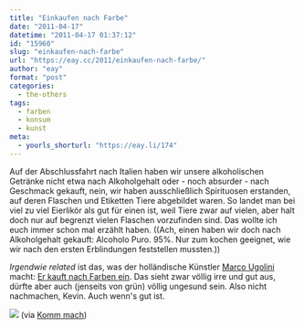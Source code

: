 ```yaml
---
title: "Einkaufen nach Farbe"
date: "2011-04-17"
datetime: "2011-04-17 01:37:12"
id: "15960"
slug: "einkaufen-nach-farbe"
url: "https://eay.cc/2011/einkaufen-nach-farbe/"
author: "eay"
format: "post"
categories:
  - the-others
tags:
  - farben
  - konsum
  - kunst
meta:
  - yourls_shorturl: "https://eay.li/174"
---
```


Auf der Abschlussfahrt nach Italien haben wir unsere alkoholischen Getränke nicht etwa nach Alkoholgehalt oder - noch absurder - nach Geschmack gekauft, nein, wir haben ausschließlich Spirituosen erstanden, auf deren Flaschen und Etiketten Tiere abgebildet waren. So landet man bei viel zu viel Eierlikör als gut für einen ist, weil Tiere zwar auf vielen, aber halt doch nur auf begrenzt vielen Flaschen vorzufinden sind. Das wollte ich euch immer schon mal erzählt haben. ((Ach, einen haben wir doch nach Alkoholgehalt gekauft: Alcoholo Puro. 95%. Nur zum kochen geeignet, wie wir nach den ersten Erblindungen feststellen mussten.))

_Irgendwie related_ ist das, was der holländische Künstler [Marco Ugolini](http://www.jesuismonreve.org/) macht: [Er kauft nach Farben ein](http://www.jesuismonreve.org/per-color/). Das sieht zwar völlig irre und gut aus, dürfte aber auch (jenseits von grün) völlig ungesund sein. Also nicht nachmachen, Kevin. Auch wenn's gut ist.

[![](https://eay.cc/uploads/2011/percolor.jpg)](http://www.jesuismonreve.org/per-color/) (via [Komm mach](http://www.kommmach.com/allgemein/einkaufen-nach-farbe/))
